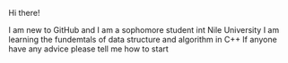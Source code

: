 Hi there!

I am new to GitHub and I am a sophomore student int Nile University
I am learning the fundemtals of data structure and algorithm in C++
If anyone have any advice please tell me how to start
